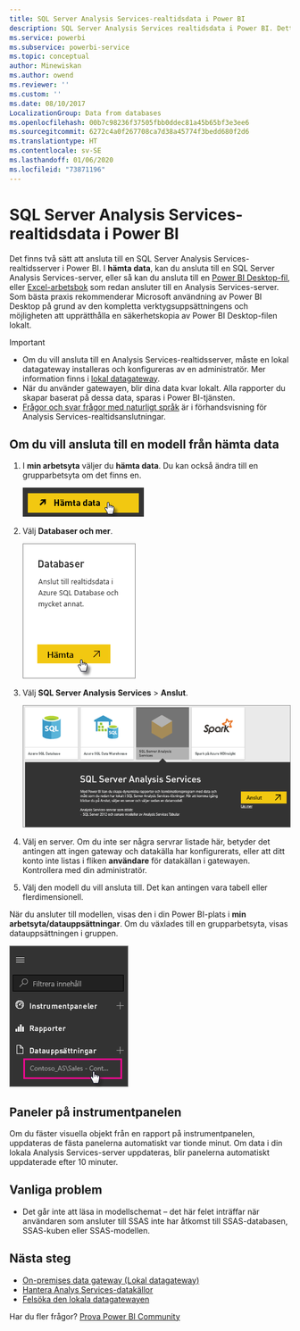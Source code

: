 ```yaml
---
title: SQL Server Analysis Services-realtidsdata i Power BI
description: SQL Server Analysis Services realtidsdata i Power BI. Detta görs via en datakälla som har konfigurerats för en företagsgateway.
ms.service: powerbi
ms.subservice: powerbi-service
ms.topic: conceptual
author: Minewiskan
ms.author: owend
ms.reviewer: ''
ms.custom: ''
ms.date: 08/10/2017
LocalizationGroup: Data from databases
ms.openlocfilehash: 00b7c98236f37505fbb0ddec81a45b65bf3e3ee6
ms.sourcegitcommit: 6272c4a0f267708ca7d38a45774f3bedd680f2d6
ms.translationtype: HT
ms.contentlocale: sv-SE
ms.lasthandoff: 01/06/2020
ms.locfileid: "73871196"
---
```

# <a name="sql-server-analysis-services-live-data-in-power-bi"></a>SQL Server Analysis Services-realtidsdata i Power BI

Det finns två sätt att ansluta till en SQL Server Analysis Services-realtidsserver i Power BI. I **hämta data**, kan du ansluta till en SQL Server Analysis Services-server, eller så kan du ansluta till en [Power BI Desktop-fil](service-desktop-files.md), eller [Excel-arbetsbok](service-excel-workbook-files.md) som redan ansluter till en Analysis Services-server. Som bästa praxis rekommenderar Microsoft användning av Power BI Desktop på grund av den kompletta verktygsuppsättningens och möjligheten att upprätthålla en säkerhetskopia av Power BI Desktop-filen lokalt.

>[!IMPORTANT]
> * Om du vill ansluta till en Analysis Services-realtidsserver, måste en lokal datagateway installeras och konfigureras av en administratör. Mer information finns i [lokal datagateway](service-gateway-onprem.md).
> * När du använder gatewayen, blir dina data kvar lokalt.  Alla rapporter du skapar baserat på dessa data, sparas i Power BI-tjänsten. 
> * [Frågor och svar frågor med naturligt språk](service-q-and-a-direct-query.md) är i förhandsvisning för Analysis Services-realtidsanslutningar.

## <a name="to-connect-to-a-model-from-get-data"></a>Om du vill ansluta till en modell från hämta data

1. I **min arbetsyta** väljer du **hämta data**. Du kan också ändra till en grupparbetsyta om det finns en.

   ![Knappen Anslut för att hämta data](media/sql-server-analysis-services-tabular-data/connecttoas_getdatabutton.png)

2. Välj **Databaser och mer**.

   ![Anslut för att hämta data 1](media/sql-server-analysis-services-tabular-data/connecttoas_getdata_1.png)

3. Välj **SQL Server Analysis Services** > **Anslut**.

   ![Anslut för att hämta data 2](media/sql-server-analysis-services-tabular-data/connecttoas_getdata_2.png)

4. Välj en server. Om du inte ser några servrar listade här, betyder det antingen att ingen gateway och datakälla har konfigurerats, eller att ditt konto inte listas i fliken **användare** för datakällan i gatewayen. Kontrollera med din administratör.

5. Välj den modell du vill ansluta till. Det kan antingen vara tabell eller flerdimensionell.

När du ansluter till modellen, visas den i din Power BI-plats i **min arbetsyta/datauppsättningar**. Om du växlades till en grupparbetsyta, visas datauppsättningen i gruppen.

![Ansluta till datamängd](media/sql-server-analysis-services-tabular-data/connecttoas_dataset_5.png)

## <a name="dashboard-tiles"></a>Paneler på instrumentpanelen

Om du fäster visuella objekt från en rapport på instrumentpanelen, uppdateras de fästa panelerna automatiskt var tionde minut. Om data i din lokala Analysis Services-server uppdateras, blir panelerna automatiskt uppdaterade efter 10 minuter.

## <a name="common-issues"></a>Vanliga problem

* Det går inte att läsa in modellschemat – det här felet inträffar när användaren som ansluter till SSAS inte har åtkomst till SSAS-databasen, SSAS-kuben eller SSAS-modellen.

## <a name="next-steps"></a>Nästa steg

* [On-premises data gateway (Lokal datagateway)](service-gateway-onprem.md)  
* [Hantera Analys Services-datakällor](service-gateway-enterprise-manage-ssas.md)  
* [Felsöka den lokala datagatewayen](service-gateway-onprem-tshoot.md)  

Har du fler frågor? [Prova Power BI Community](https://community.powerbi.com/)